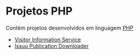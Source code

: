 # Projetos PHP
<p>Contém projetos desenvolvidos em linguagem <a target="_blank" href="http://php.net/">PHP</a></p>
<ul>
  <li><a href="service-visitor">Visitor Information Service</a></li>
  <li><a href="issuu-pub-downloader">Issuu Publication Downloader</a></li>
</ul>